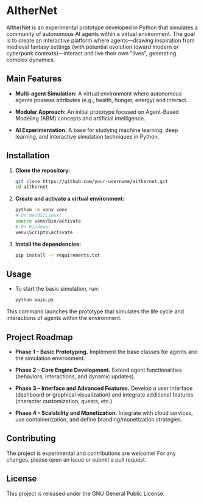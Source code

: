 # AItherNet
AItherNet is an experimental prototype developed in Python that simulates a community of autonomous AI agents within a virtual environment. The goal is to create an interactive platform where agents—drawing inspiration from medieval fantasy settings (with potential evolution toward modern or cyberpunk contexts)—interact and live their own "lives", generating complex dynamics.

## Main Features
- **Multi-agent Simulation:** A virtual environment where autonomous agents possess attributes (e.g., health, hunger, energy) and interact.

- **Modular Approach:** An initial prototype focused on Agent-Based Modeling (ABM) concepts and artificial intelligence.

- **AI Experimentation:** A base for studying machine learning, deep learning, and interactive simulation techniques in Python.

## Installation
1. **Clone the repository:**
   ```bash
   git clone https://github.com/your-username/aithernet.git
   cd aithernet

2. **Create and activate a virtual environment:**
   ```bash
   python -m venv venv
   # On macOS/Linux:
   source venv/bin/activate
   # On Windows:
   venv\Scripts\activate

3. **Install the dependencies:**
   ```bash
   pip install -r requirements.txt

## Usage
- To start the basic simulation, run:
   ```bash
   python main.py

This command launches the prototype that simulates the life cycle and interactions of agents within the environment.

## Project Roadmap
- **Phase 1 – Basic Prototyping.** Implement the base classes for agents and the simulation environment.

- **Phase 2 – Core Engine Development.** Extend agent functionalities (behaviors, interactions, and dynamic updates).

- **Phase 3 – Interface and Advanced Features.** Develop a user interface (dashboard or graphical visualization) and integrate additional features (character customization, quests, etc.).

- **Phase 4 – Scalability and Monetization.** Integrate with cloud services, use containerization, and define branding/monetization strategies.

## Contributing
The project is experimental and contributions are welcome!
For any changes, please open an issue or submit a pull request.

## License
This project is released under the GNU General Public License.